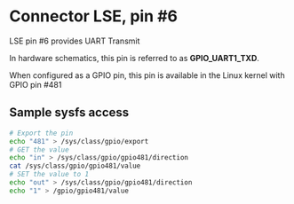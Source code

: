 # Connector LSE, pin #6

LSE pin #6 provides UART Transmit

In hardware schematics, this pin is referred to as **GPIO_UART1_TXD**.

When configured as a GPIO pin, this pin is available in the Linux kernel with GPIO pin #481

## Sample sysfs access
```bash
# Export the pin
echo "481" > /sys/class/gpio/export
# GET the value
echo "in" > /sys/class/gpio/gpio481/direction
cat /sys/class/gpio/gpio481/value
# SET the value to 1
echo "out" > /sys/class/gpio/gpio481/direction
echo "1" > /gpio/gpio481/value
```
